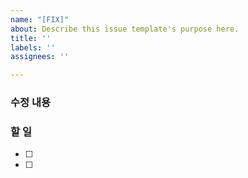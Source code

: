 ```yaml
---
name: "[FIX]"
about: Describe this issue template's purpose here.
title: ''
labels: ''
assignees: ''

---
```


### 수정 내용 

### 할 일
- [ ]
- [ ]
